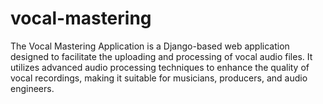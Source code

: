 # vocal-mastering
The Vocal Mastering Application is a Django-based web application designed to facilitate the uploading and processing of vocal audio files. It utilizes advanced audio processing techniques to enhance the quality of vocal recordings, making it suitable for musicians, producers, and audio engineers.
